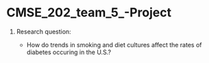 # CMSE_202_team_5_-Project

1) Research question:

	- How do trends in smoking and diet cultures affect the rates of diabetes occuring in the U.S.?































